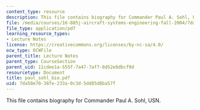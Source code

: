 ```yaml
---
content_type: resource
description: This file contains biography for Commander Paul A. Sohl, USN.
file: /media/courses/16-885j-aircraft-systems-engineering-fall-2004/7da50e7038fe233a0c3d5dd85d8ba57f_paul_sohl_bio.pdf
file_type: application/pdf
learning_resource_types:
- Lecture Notes
license: https://creativecommons.org/licenses/by-nc-sa/4.0/
ocw_type: OCWFile
parent_title: Lecture Notes
parent_type: CourseSection
parent_uid: 11cdee1a-555f-7a47-7af7-8d52e8dbcf9d
resourcetype: Document
title: paul_sohl_bio.pdf
uid: 7da50e70-38fe-233a-0c3d-5dd85d8ba57f
---
```

This file contains biography for Commander Paul A. Sohl, USN.